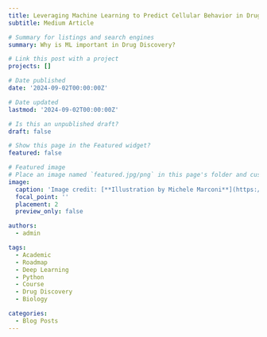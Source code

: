 ```yaml
---
title: Leveraging Machine Learning to Predict Cellular Behavior in Drug Treatments
subtitle: Medium Article

# Summary for listings and search engines
summary: Why is ML important in Drug Discovery?

# Link this post with a project
projects: []

# Date published
date: '2024-09-02T00:00:00Z'

# Date updated
lastmod: '2024-09-02T00:00:00Z'

# Is this an unpublished draft?
draft: false

# Show this page in the Featured widget?
featured: false

# Featured image
# Place an image named `featured.jpg/png` in this page's folder and customize its options here.
image:
  caption: 'Image credit: [**Illustration by Michele Marconi**](https://www.nature.com/articles/d41586-018-05267-x)'
  focal_point: ''
  placement: 2
  preview_only: false

authors:
  - admin

tags:
  - Academic
  - Roadmap
  - Deep Learning
  - Python
  - Course
  - Drug Discovery
  - Biology

categories:
  - Blog Posts
---
```

